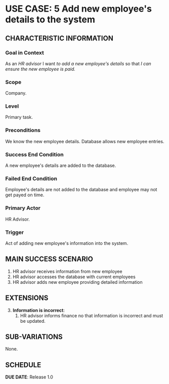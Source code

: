 # USE CASE: 5 Add new employee's details to the system

## CHARACTERISTIC INFORMATION

### Goal in Context

As an *HR advisor* I want *to add a new employee's details* so that *I can ensure the new employee is paid.*

### Scope

Company.

### Level

Primary task.

### Preconditions

We know the new employee details.  Database allows new employee entries.

### Success End Condition

A new employee's details are added to the database.

### Failed End Condition

Employee's details are not added to the database and employee may not get payed on time.

### Primary Actor

HR Advisor.

### Trigger

Act of adding new employee's information into the system.

## MAIN SUCCESS SCENARIO

1. HR advisor receives information from new employee
2. HR advisor accesses the database with current employees
3. HR advisor adds new employee providing detailed information


## EXTENSIONS

3. **Information is incorrect**:
    1. HR advisor informs finance no that information is incorrect and must be updated.

## SUB-VARIATIONS

None.

## SCHEDULE

**DUE DATE**: Release 1.0